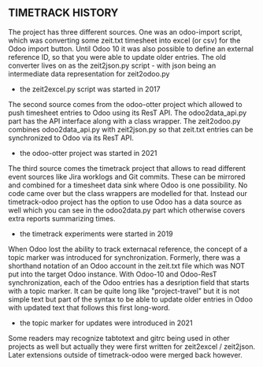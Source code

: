 ## TIMETRACK HISTORY

The project has three different sources. One was an odoo-import script, which was 
converting some zeit.txt timesheet into excel (or csv) for the Odoo import button.
Until Odoo 10 it was also possible to define an external reference ID, so that you
were able to update older entries. The old converter lives on as the zeit2json.py
script - with json being an intermediate data representation for zeit2odoo.py

* the zeit2excel.py script was started in 2017

The second source comes from the odoo-otter project which allowed to push timesheet
entries to Odoo using its ResT API. The odoo2data_api.py part has the API interface 
along with a class wrapper. The zeit2odoo.py combines odoo2data_api.py with zeit2json.py
so that zeit.txt entries can be synchronized to Odoo via its ResT API.

* the odoo-otter project was started in 2021

The third source comes the timetrack project that allows to read different event
sources like Jira worklogs and Git commits. These can be mirrored and combined
for a timesheet data sink where Odoo is one possibility. No code came over but
the class wrappers are modelled for that. Instead our timetrack-odoo project
has the option to use Odoo has a data source as well which you can see in the
odoo2data.py part which otherwise covers extra reports summarizing times.

* the timetrack experiments were started in 2019

When Odoo lost the ability to track externacal reference, the concept of a topic
marker was introduced for synchronization. Formerly, there was a shorthand notation
of an Odoo account in the zeit.txt file which was NOT put into the target Odoo
instance. With Odoo-10 and Odoo-ResT synchronization, each of the Odoo entries has 
a desription field that starts with a topic marker. It can be quite long like 
"project-travel" but it is not simple text but part of the syntax to be able to 
update older entries in Odoo with updated text that follows this first long-word.

* the topic marker for updates were introduced in 2021

Some readers may recognize tabtotext and gitrc being used in other projects as
well but actually they were first written for zeit2excel / zeit2json. Later
extensions outside of timetrack-odoo were merged back however.
